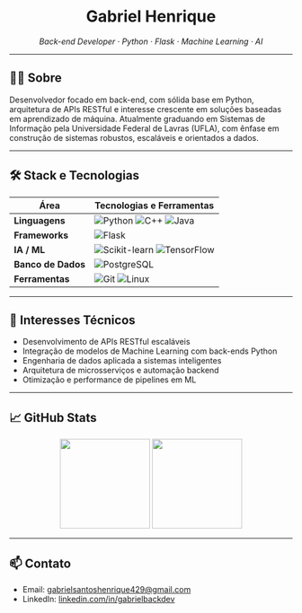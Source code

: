 <h1 align="center">Gabriel Henrique</h1>

<p align="center">
  <i>Back-end Developer · Python · Flask · Machine Learning · AI</i>
</p>

---

## 👨‍💻 Sobre

Desenvolvedor focado em back-end, com sólida base em Python, arquitetura de APIs RESTful e interesse crescente em soluções baseadas em aprendizado de máquina. Atualmente graduando em Sistemas de Informação pela Universidade Federal de Lavras (UFLA), com ênfase em construção de sistemas robustos, escaláveis e orientados a dados.

---

## 🛠️ Stack e Tecnologias

| Área               | Tecnologias e Ferramentas                                                                                                  |
|--------------------|----------------------------------------------------------------------------------------------------------------------------|
| **Linguagens**     | ![Python](https://img.shields.io/badge/Python-3776AB?style=flat&logo=python&logoColor=white) ![C++](https://img.shields.io/badge/C%2B%2B-00599C?style=flat&logo=c%2B%2B&logoColor=white) ![Java](https://img.shields.io/badge/Java-007396?style=flat&logo=java&logoColor=white) |
| **Frameworks**     | ![Flask](https://img.shields.io/badge/Flask-000000?style=flat&logo=flask&logoColor=white) |
| **IA / ML**        | ![Scikit-learn](https://img.shields.io/badge/Scikit--Learn-F7931E?style=flat&logo=scikit-learn&logoColor=white) ![TensorFlow](https://img.shields.io/badge/TensorFlow-FF6F00?style=flat&logo=tensorflow&logoColor=white) |
| **Banco de Dados** | ![PostgreSQL](https://img.shields.io/badge/PostgreSQL-336791?style=flat&logo=postgresql&logoColor=white) |
| **Ferramentas**    | ![Git](https://img.shields.io/badge/Git-F05032?style=flat&logo=git&logoColor=white) ![Linux](https://img.shields.io/badge/Linux-FCC624?style=flat&logo=linux&logoColor=black) |

---

## 🧠 Interesses Técnicos

- Desenvolvimento de APIs RESTful escaláveis
- Integração de modelos de Machine Learning com back-ends Python
- Engenharia de dados aplicada a sistemas inteligentes
- Arquitetura de microsserviços e automação backend
- Otimização e performance de pipelines em ML

---

## 📈 GitHub Stats

<div align="center">
  <img height="160em" src="https://github-readme-stats.vercel.app/api?username=GabrielHDV&show_icons=true&theme=onedark" />
  <img height="160em" src="https://github-readme-stats.vercel.app/api/top-langs/?username=GabrielHDV&layout=compact&theme=onedark" />
</div>

---

## 📫 Contato

- Email: [gabrielsantoshenrique429@gmail.com](mailto:gabrielsantoshenrique429@gmail.com)
- LinkedIn: [linkedin.com/in/gabrielbackdev](https://www.linkedin.com/in/gabrielbackdev)
